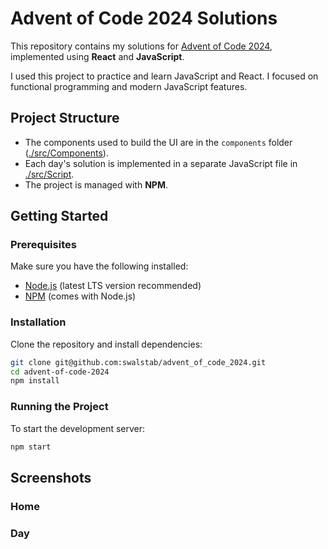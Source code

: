 # Advent of Code 2024 Solutions

This repository contains my solutions for [Advent of Code 2024](https://adventofcode.com/2024), implemented using **React** and **JavaScript**.

I used this project to practice and learn JavaScript and React. I focused on functional programming and modern JavaScript features.

## Project Structure

- The components used to build the UI are in the `components` folder ([./src/Components](./src/Components)).
- Each day's solution is implemented in a separate JavaScript file in [./src/Script](./src/Script/).
- The project is managed with **NPM**.

## Getting Started

### Prerequisites
Make sure you have the following installed:
- [Node.js](https://nodejs.org/) (latest LTS version recommended)
- [NPM](https://www.npmjs.com/) (comes with Node.js)

### Installation
Clone the repository and install dependencies:
```sh
git clone git@github.com:swalstab/advent_of_code_2024.git
cd advent-of-code-2024
npm install
```

### Running the Project
To start the development server:
```sh
npm start
```

## Screenshots

### Home

### Day


